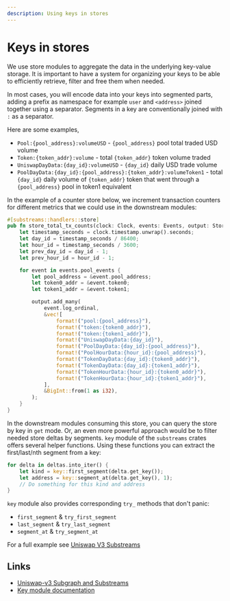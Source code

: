 ```yaml
---
description: Using keys in stores
---
```


# Keys in stores

We use store modules to aggregate the data in the underlying key-value storage. It is important to have a system for organizing your keys to be able to efficiently retrieve, filter and free them when needed.

In most cases, you will encode data into your keys into segmented parts, adding a prefix as namespace for example `user` and `<address>` joined together using a separator.  Segments in a key are conventionally joined with `:` as a separator.

Here are some examples,
- `Pool:{pool_address}:volumeUSD` - `{pool_address}` pool total traded USD volume
- `Token:{token_addr}:volume` - total `{token_addr}` token volume traded
- `UniswapDayData:{day_id}:volumeUSD` - `{day_id}` daily USD trade volume
- `PoolDayData:{day_id}:{pool_address}:{token_addr}:volumeToken1` - total `{day_id}` daily volume of `{token_addr}` token that went through a `{pool_address}` pool in token1 equivalent

In the example of a counter store below, we increment transaction counters for different metrics that we could use in the downstream modules:
```rust
#[substreams::handlers::store]
pub fn store_total_tx_counts(clock: Clock, events: Events, output: StoreAddBigInt) {
    let timestamp_seconds = clock.timestamp.unwrap().seconds;
    let day_id = timestamp_seconds / 86400;
    let hour_id = timestamp_seconds / 3600;
    let prev_day_id = day_id - 1;
    let prev_hour_id = hour_id - 1;

    for event in events.pool_events {
        let pool_address = &event.pool_address;
        let token0_addr = &event.token0;
        let token1_addr = &event.token1;

        output.add_many(
            event.log_ordinal,
            &vec![
                format!("pool:{pool_address}"),
                format!("token:{token0_addr}"),
                format!("token:{token1_addr}"),
                format!("UniswapDayData:{day_id}"),
                format!("PoolDayData:{day_id}:{pool_address}"),
                format!("PoolHourData:{hour_id}:{pool_address}"),
                format!("TokenDayData:{day_id}:{token0_addr}"),
                format!("TokenDayData:{day_id}:{token1_addr}"),
                format!("TokenHourData:{hour_id}:{token0_addr}"),
                format!("TokenHourData:{hour_id}:{token1_addr}"),
            ],
            &BigInt::from(1 as i32),
        );
    }
}
```

In the downstream modules consuming this store, you can query the store by key in `get` mode. Or, an even more powerful approach would be to filter needed store deltas by segments. `key` module of the `substreams` crates offers several helper functions. Using these functions you can extract the first/last/nth segment from a key:

```rust
for delta in deltas.into_iter() {
    let kind = key::first_segment(delta.get_key());
    let address = key::segment_at(delta.get_key(), 1);
    // Do something for this kind and address
}
```

`key` module also provides corresponding `try_` methods that don't panic:
- `first_segment` & `try_first_segment`
- `last_segment` & `try_last_segment`
- `segment_at` & `try_segment_at`

For a full example see [Uniswap V3 Substreams](https://github.com/streamingfast/substreams-uniswap-v3/blob/ca90fe3908a76905b43e05f0522e1e9338d88972/src/lib.rs#L1139-L1163)

## Links
* [Uniswap-v3 Subgraph and Substreams](https://github.com/streamingfast/substreams-uniswap-v3)
* [Key module documentation](https://docs.rs/substreams/latest/substreams/key/index.html)
